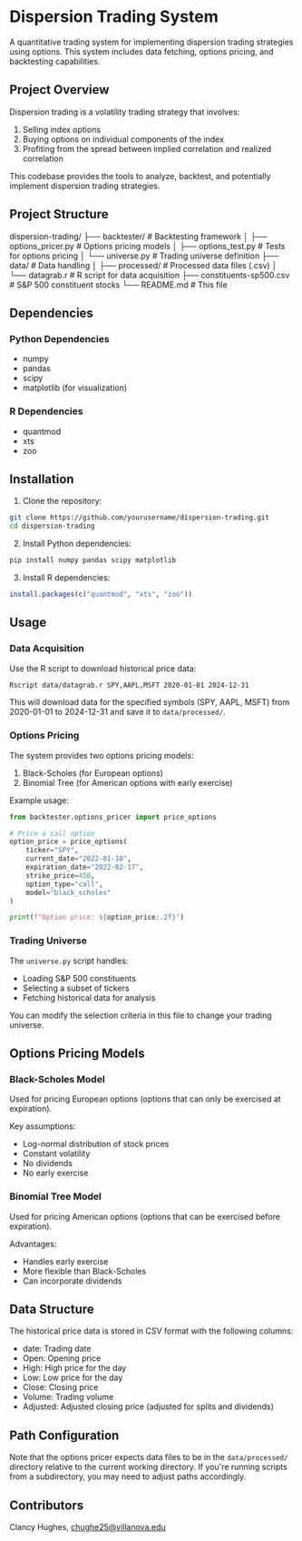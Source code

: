 # Dispersion Trading System

A quantitative trading system for implementing dispersion trading strategies using options. This system includes data fetching, options pricing, and backtesting capabilities.

## Project Overview

Dispersion trading is a volatility trading strategy that involves:
1. Selling index options
2. Buying options on individual components of the index
3. Profiting from the spread between implied correlation and realized correlation

This codebase provides the tools to analyze, backtest, and potentially implement dispersion trading strategies.

## Project Structure
dispersion-trading/
├── backtester/ # Backtesting framework
│ ├── options_pricer.py # Options pricing models
│ ├── options_test.py # Tests for options pricing
│ └── universe.py # Trading universe definition
├── data/ # Data handling
│ ├── processed/ # Processed data files (.csv)
│ └── datagrab.r # R script for data acquisition
├── constituents-sp500.csv # S&P 500 constituent stocks
└── README.md # This file
## Dependencies

### Python Dependencies
- numpy
- pandas
- scipy
- matplotlib (for visualization)

### R Dependencies
- quantmod
- xts
- zoo

## Installation

1. Clone the repository:
```bash
git clone https://github.com/yourusername/dispersion-trading.git
cd dispersion-trading
```

2. Install Python dependencies:
```bash
pip install numpy pandas scipy matplotlib
```

3. Install R dependencies:
```R
install.packages(c("quantmod", "xts", "zoo"))
```

## Usage

### Data Acquisition

Use the R script to download historical price data:

```bash
Rscript data/datagrab.r SPY,AAPL,MSFT 2020-01-01 2024-12-31
```

This will download data for the specified symbols (SPY, AAPL, MSFT) from 2020-01-01 to 2024-12-31 and save it to `data/processed/`.

### Options Pricing

The system provides two options pricing models:

1. Black-Scholes (for European options)
2. Binomial Tree (for American options with early exercise)

Example usage:

```python
from backtester.options_pricer import price_options

# Price a call option
option_price = price_options(
    ticker="SPY",
    current_date="2022-01-10",
    expiration_date="2022-02-17",
    strike_price=450,
    option_type="call",
    model="black_scholes"
)

print(f"Option price: ${option_price:.2f}")
```

### Trading Universe

The `universe.py` script handles:
- Loading S&P 500 constituents
- Selecting a subset of tickers
- Fetching historical data for analysis

You can modify the selection criteria in this file to change your trading universe.

## Options Pricing Models

### Black-Scholes Model

Used for pricing European options (options that can only be exercised at expiration).

Key assumptions:
- Log-normal distribution of stock prices
- Constant volatility
- No dividends
- No early exercise

### Binomial Tree Model

Used for pricing American options (options that can be exercised before expiration).

Advantages:
- Handles early exercise
- More flexible than Black-Scholes
- Can incorporate dividends

## Data Structure

The historical price data is stored in CSV format with the following columns:
- date: Trading date
- Open: Opening price
- High: High price for the day
- Low: Low price for the day
- Close: Closing price
- Volume: Trading volume
- Adjusted: Adjusted closing price (adjusted for splits and dividends)

## Path Configuration

Note that the options pricer expects data files to be in the `data/processed/` directory relative to the current working directory. If you're running scripts from a subdirectory, you may need to adjust paths accordingly.

## Contributors

Clancy Hughes, chughe25@villanova.edu